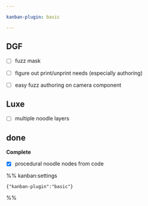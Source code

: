```yaml
---

kanban-plugin: basic

---
```


## DGF

- [ ] fuzz mask
- [ ] figure out print/unprint needs (especially authoring)
- [ ] easy fuzz authoring on camera component


## Luxe

- [ ] multiple noodle layers


## done

**Complete**
- [x] procedural noodle nodes from code




%% kanban:settings
```
{"kanban-plugin":"basic"}
```
%%